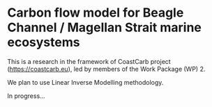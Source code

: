 # Carbon flow model for Beagle Channel / Magellan Strait marine ecosystems

This is a research in the framework of CoastCarb project (https://coastcarb.eu), led by members of the Work Package (WP) 2.

We plan to use Linear Inverse Modelling methodology.

In progress...
